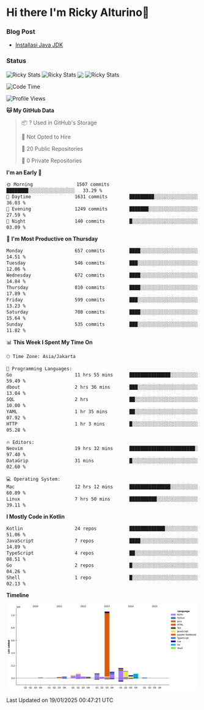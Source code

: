 # Hi there I'm Ricky Alturino👋

### Blog Post

<!-- BLOG-POST-LIST:START -->

- [Installasi Java JDK](https://onirutla.medium.com/installasi-java-jdk-ec701beeb5cb?source=rss-d9d81c918cc9------2)
<!-- BLOG-POST-LIST:END -->

### Status

<img align="center" alt="Ricky Stats" src="https://github-readme-stats.vercel.app/api?username=Alturino&theme=dark&show_icons=true&hide_border=false" />
<img align="center" alt="Ricky Stats" src="https://github-readme-stats.vercel.app/api/top-langs/?username=Alturino&theme=dark&show_icons=true&layout=compact"/>
<img align="center" width="640px" src="https://github-readme-stats.vercel.app/api/wakatime?username=Alturino&layout=compact&hide_border=true&theme=dark">
<img align="center" alt="Ricky Stats" src="https://leetcard.jacoblin.cool/onirutla?border=0&radius=20&ext=activity"/>

<!--START_SECTION:waka-->
![Code Time](http://img.shields.io/badge/Code%20Time-893%20hrs%2053%20mins-blue)

![Profile Views](http://img.shields.io/badge/Profile%20Views-0-blue)

**🐱 My GitHub Data** 

> 📦 ? Used in GitHub's Storage 
 > 
> 🚫 Not Opted to Hire
 > 
> 📜 20 Public Repositories 
 > 
> 🔑 0 Private Repositories 
 > 
**I'm an Early 🐤** 

```text
🌞 Morning                1507 commits        ████████░░░░░░░░░░░░░░░░░   33.29 % 
🌆 Daytime                1631 commits        █████████░░░░░░░░░░░░░░░░   36.03 % 
🌃 Evening                1249 commits        ███████░░░░░░░░░░░░░░░░░░   27.59 % 
🌙 Night                  140 commits         █░░░░░░░░░░░░░░░░░░░░░░░░   03.09 % 
```
📅 **I'm Most Productive on Thursday** 

```text
Monday                   657 commits         ████░░░░░░░░░░░░░░░░░░░░░   14.51 % 
Tuesday                  546 commits         ███░░░░░░░░░░░░░░░░░░░░░░   12.06 % 
Wednesday                672 commits         ████░░░░░░░░░░░░░░░░░░░░░   14.84 % 
Thursday                 810 commits         ████░░░░░░░░░░░░░░░░░░░░░   17.89 % 
Friday                   599 commits         ███░░░░░░░░░░░░░░░░░░░░░░   13.23 % 
Saturday                 708 commits         ████░░░░░░░░░░░░░░░░░░░░░   15.64 % 
Sunday                   535 commits         ███░░░░░░░░░░░░░░░░░░░░░░   11.82 % 
```


📊 **This Week I Spent My Time On** 

```text
🕑︎ Time Zone: Asia/Jakarta

💬 Programming Languages: 
Go                       11 hrs 55 mins      ███████████████░░░░░░░░░░   59.49 % 
dbout                    2 hrs 36 mins       ███░░░░░░░░░░░░░░░░░░░░░░   13.04 % 
SQL                      2 hrs               ██░░░░░░░░░░░░░░░░░░░░░░░   10.00 % 
YAML                     1 hr 35 mins        ██░░░░░░░░░░░░░░░░░░░░░░░   07.92 % 
HTTP                     1 hr 3 mins         █░░░░░░░░░░░░░░░░░░░░░░░░   05.28 % 

🔥 Editors: 
Neovim                   19 hrs 32 mins      ████████████████████████░   97.40 % 
DataGrip                 31 mins             █░░░░░░░░░░░░░░░░░░░░░░░░   02.60 % 

💻 Operating System: 
Mac                      12 hrs 12 mins      ███████████████░░░░░░░░░░   60.89 % 
Linux                    7 hrs 50 mins       ██████████░░░░░░░░░░░░░░░   39.11 % 
```

**I Mostly Code in Kotlin** 

```text
Kotlin                   24 repos            █████████████░░░░░░░░░░░░   51.06 % 
JavaScript               7 repos             ████░░░░░░░░░░░░░░░░░░░░░   14.89 % 
TypeScript               4 repos             ██░░░░░░░░░░░░░░░░░░░░░░░   08.51 % 
Go                       2 repos             █░░░░░░░░░░░░░░░░░░░░░░░░   04.26 % 
Shell                    1 repo              █░░░░░░░░░░░░░░░░░░░░░░░░   02.13 % 
```



**Timeline**

![Lines of Code chart](https://raw.githubusercontent.com/Alturino/Alturino/main/assets/bar_graph.png)


 Last Updated on 19/01/2025 00:47:21 UTC
<!--END_SECTION:waka-->

